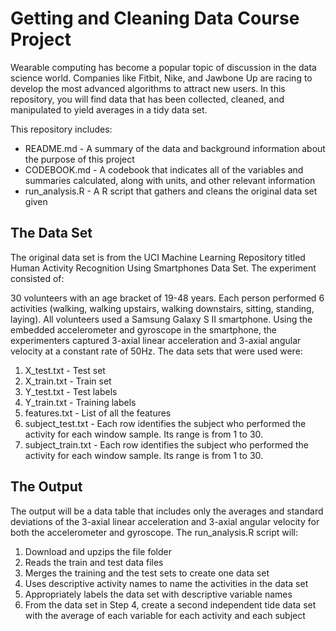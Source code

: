 # Getting and Cleaning Data Course Project

Wearable computing has become a popular topic of discussion in the data science world. Companies like Fitbit, Nike, and Jawbone Up are racing to develop the most advanced algorithms to attract new users. In this repository, you will find data that has been collected, cleaned, and manipulated to yield averages in a tidy data set.

This repository includes:

* README.md - A summary of the data and background information about the purpose of this project
* CODEBOOK.md - A codebook that indicates all of the variables and summaries calculated, along with units, and other relevant information
* run_analysis.R - A R script that gathers and cleans the original data set given

## The Data Set

The original data set is from the UCI Machine Learning Repository titled Human Activity Recognition Using Smartphones Data Set. The experiment consisted of:

30 volunteers with an age bracket of 19-48 years.
Each person performed 6 activities (walking, walking upstairs, walking downstairs, sitting, standing, laying).
All volunteers used a Samsung Galaxy S II smartphone.
Using the embedded accelerometer and gyroscope in the smartphone, the experimenters captured 3-axial linear acceleration and 3-axial angular velocity at a constant rate of 50Hz.
The data sets that were used were:

  1. X_test.txt - Test set
  2. X_train.txt - Train set
  3. Y_test.txt - Test labels
  4. Y_train.txt - Training labels
  5. features.txt - List of all the features
  6. subject_test.txt - Each row identifies the subject who performed the activity for each window sample. Its range is from 1 to 30.
  7. subject_train.txt - Each row identifies the subject who performed the activity for each window sample. Its range is from 1 to 30.

## The Output

The output will be a data table that includes only the averages and standard deviations of the 3-axial linear acceleration and 3-axial angular velocity for both the accelerometer and gyroscope. The run_analysis.R script will:

  1. Download and upzips the file folder
  2. Reads the train and test data files
  3. Merges the training and the test sets to create one data set
  4. Uses descriptive activity names to name the activities in the data set
  5. Appropriately labels the data set with descriptive variable names
  6. From the data set in Step 4, create a second independent tide data set with the average of each variable for each activity and each subject
